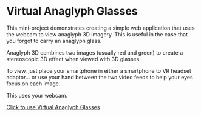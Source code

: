 # Virtual Anaglyph Glasses

This mini-project demonstrates creating a simple web application that uses the webcam to view anaglyph 3D imagery. 
This is useful in the case that you forgot to carry an anaglyph glass.

Anaglyph 3D combines two images (usually red and green) to create a stereoscopic 3D effect when viewed with 3D glasses.

To view, just place your smartphone in either a smartphone to VR headset adaptor... 
or use your hand between the two video feeds to help your eyes focus on each image.

This uses your webcam.

[Click to use Virtual Anaglyph Glasses](https://mofosyne.github.io/AnaglyphGlasses/)
